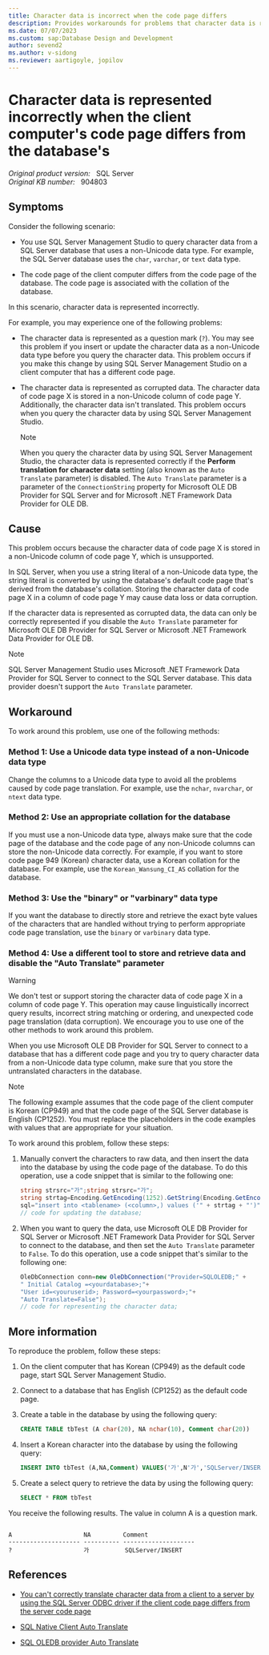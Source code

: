 ```yaml
---
title: Character data is incorrect when the code page differs
description: Provides workarounds for problems that character data is represented incorrectly when the code page of the client computer differs from the code page of the database.
ms.date: 07/07/2023
ms.custom: sap:Database Design and Development
author: sevend2
ms.author: v-sidong
ms.reviewer: aartigoyle, jopilov
---
```

# Character data is represented incorrectly when the client computer's code page differs from the database's

_Original product version:_ &nbsp; SQL Server  
_Original KB number:_ &nbsp; 904803

## Symptoms

Consider the following scenario:

- You use SQL Server Management Studio to query character data from a SQL Server database that uses a non-Unicode data type. For example, the SQL Server database uses the `char`, `varchar`, or `text` data type.

- The code page of the client computer differs from the code page of the database. The code page is associated with the collation of the database.

In this scenario, character data is represented incorrectly.

For example, you may experience one of the following problems:

- The character data is represented as a question mark (`?`). You may see this problem if you insert or update the character data as a non-Unicode data type before you query the character data. This problem occurs if you make this change by using SQL Server Management Studio on a client computer that has a different code page.

- The character data is represented as corrupted data. The character data of code page X is stored in a non-Unicode column of code page Y. Additionally, the character data isn't translated. This problem occurs when you query the character data by using SQL Server Management Studio.

  > [!NOTE]
  > When you query the character data by using SQL Server Management Studio, the character data is represented correctly if the **Perform translation for character data** setting (also known as the `Auto Translate` parameter) is disabled. The `Auto Translate` parameter is a parameter of the `ConnectionString` property for Microsoft OLE DB Provider for SQL Server and for Microsoft .NET Framework Data Provider for OLE DB.

## Cause

This problem occurs because the character data of code page X is stored in a non-Unicode column of code page Y, which is unsupported.

In SQL Server, when you use a string literal of a non-Unicode data type, the string literal is converted by using the database's default code page that's derived from the database's collation. Storing the character data of code page X in a column of code page Y may cause data loss or data corruption.

If the character data is represented as corrupted data, the data can only be correctly represented if you disable the `Auto Translate` parameter for Microsoft OLE DB Provider for SQL Server or Microsoft .NET Framework Data Provider for OLE DB.

> [!NOTE]
> SQL Server Management Studio uses Microsoft .NET Framework Data Provider for SQL Server to connect to the SQL Server database. This data provider doesn't support the `Auto Translate` parameter.

## Workaround

To work around this problem, use one of the following methods:

### Method 1: Use a Unicode data type instead of a non-Unicode data type

Change the columns to a Unicode data type to avoid all the problems caused by code page translation. For example, use the `nchar`, `nvarchar`, or `ntext` data type.

### Method 2: Use an appropriate collation for the database

If you must use a non-Unicode data type, always make sure that the code page of the database and the code page of any non-Unicode columns can store the non-Unicode data correctly. For example, if you want to store code page 949 (Korean) character data, use a Korean collation for the database. For example, use the `Korean_Wansung_CI_AS` collation for the database.

### Method 3: Use the "binary" or "varbinary" data type

If you want the database to directly store and retrieve the exact byte values of the characters that are handled without trying to perform appropriate code page translation, use the `binary` or `varbinary` data type.

### Method 4: Use a different tool to store and retrieve data and disable the "Auto Translate" parameter

> [!WARNING]
> We don't test or support storing the character data of code page X in a column of code page Y. This operation may cause linguistically incorrect query results, incorrect string matching or ordering, and unexpected code page translation (data corruption). We encourage you to use one of the other methods to work around this problem.

When you use Microsoft OLE DB Provider for SQL Server to connect to a database that has a different code page and you try to query character data from a non-Unicode data type column, make sure that you store the untranslated characters in the database.

> [!NOTE]
> The following example assumes that the code page of the client computer is Korean (CP949) and that the code page of the SQL Server database is English (CP1252). You must replace the placeholders in the code examples with values that are appropriate for your situation.

To work around this problem, follow these steps:

1. Manually convert the characters to raw data, and then insert the data into the database by using the code page of the database. To do this operation, use a code snippet that is similar to the following one:

   ```csharp
   string strsrc="가";string strsrc="가";
   string strtag=Encoding.GetEncoding(1252).GetString(Encoding.GetEncoding(949).GetBytes (strsrc));
   sql="insert into <tablename> (<column>,) values ('" + strtag + "')";
   // code for updating the database;
   ```

1. When you want to query the data, use Microsoft OLE DB Provider for SQL Server or Microsoft .NET Framework Data Provider for SQL Server to connect to the database, and then set the `Auto Translate` parameter to `False`. To do this operation, use a code snippet that's similar to the following one:

   ```csharp
   OleDbConnection conn=new OleDbConnection("Provider=SQLOLEDB;" +
   " Initial Catalog =<yourdatabase>;"+
   "User id=<youruserid>; Password=<yourpassword>;"+
   "Auto Translate=False");
   // code for representing the character data;
   ```

## More information

To reproduce the problem, follow these steps:

1. On the client computer that has Korean (CP949) as the default code page, start SQL Server Management Studio.

1. Connect to a database that has English (CP1252) as the default code page.

1. Create a table in the database by using the following query:

   ```sql
   CREATE TABLE tbTest (A char(20), NA nchar(10), Comment char(20))
   ```

1. Insert a Korean character into the database by using the following query:

   ```sql
   INSERT INTO tbTest (A,NA,Comment) VALUES('가',N'가','SQLServer/INSERT')
   ```

1. Create a select query to retrieve the data by using the following query:

   ```sql
   SELECT * FROM tbTest
   ```

You receive the following results. The value in column A is a question mark.

```output

A                    NA         Comment
-------------------- ---------- --------------------
?                    가          SQLServer/INSERT
```

## References

- [You can't correctly translate character data from a client to a server by using the SQL Server ODBC driver if the client code page differs from the server code page](/troubleshoot/sql/connect/cannot-correctly-translate-character-data)

- [SQL Native Client Auto Translate](/sql/relational-databases/native-client/applications/using-connection-string-keywords-with-sql-server-native-client)

- [SQL OLEDB provider Auto Translate](/sql/ado/guide/appendixes/microsoft-ole-db-provider-for-sql-server)
